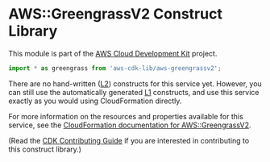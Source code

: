 # AWS::GreengrassV2 Construct Library


This module is part of the [AWS Cloud Development Kit](https://github.com/aws/aws-cdk) project.

```ts nofixture
import * as greengrass from 'aws-cdk-lib/aws-greengrassv2';
```

<!--BEGIN CFNONLY DISCLAIMER-->

There are no hand-written ([L2](https://docs.aws.amazon.com/cdk/latest/guide/constructs.html#constructs_lib)) constructs for this service yet. 
However, you can still use the automatically generated [L1](https://docs.aws.amazon.com/cdk/latest/guide/constructs.html#constructs_l1_using) constructs, and use this service exactly as you would using CloudFormation directly.

For more information on the resources and properties available for this service, see the [CloudFormation documentation for AWS::GreengrassV2](https://docs.aws.amazon.com/AWSCloudFormation/latest/UserGuide/AWS_GreengrassV2.html).

(Read the [CDK Contributing Guide](https://github.com/aws/aws-cdk/blob/master/CONTRIBUTING.md) if you are interested in contributing to this construct library.)

<!--END CFNONLY DISCLAIMER-->
